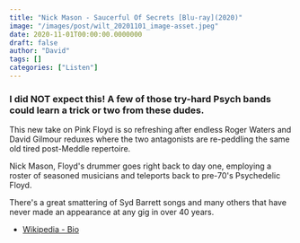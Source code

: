 ```yaml
---
title: "Nick Mason - Saucerful Of Secrets [Blu-ray](2020)"
image: "/images/post/wilt_20201101_image-asset.jpeg"
date: 2020-11-01T00:00:00.0000000
draft: false
author: "David"
tags: []
categories: ["Listen"]
---
```

### I did NOT expect this! A few of those try-hard Psych bands could learn a trick or two from these dudes.

 This new take on Pink Floyd is so refreshing after endless Roger Waters and David Gilmour reduxes where the two antagonists are re-peddling the same old tired post-Meddle repertoire.

 Nick Mason, Floyd's drummer goes right back to day one, employing a roster of seasoned musicians and teleports back to pre-70's Psychedelic Floyd.

 There's a great smattering of Syd Barrett songs and many others that have never made an appearance at any gig in over 40 years.

-  [Wikipedia - Bio](https://en.wikipedia.org/wiki/Nick_Mason%27s_Saucerful_of_Secrets)